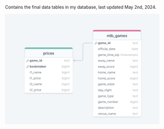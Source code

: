 Contains the final data tables in my database, last updated May 2nd, 2024.

![ERD](../Images/final_database_ERD.png)

